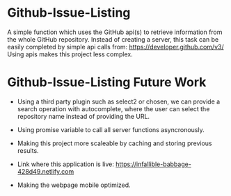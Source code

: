 # Github-Issue-Listing
A simple function which uses the GitHub api(s) to retrieve information from the whole GitHub repository.
Instead of creating a server, this task can be easily completed by simple api calls from: https://developer.github.com/v3/ 
Using apis makes this project less complex.

# Github-Issue-Listing Future Work

- Using a third party plugin such as select2 or chosen, we can provide a search operation with autocomplete, where the user can select the repository name instead of providing the URL.

- Using promise variable to call all server functions asyncronously.

- Making this project more scaleable by caching and storing previous results.

- Link where this application is live:  https://infallible-babbage-428d49.netlify.com 

- Making the webpage mobile optimized.
